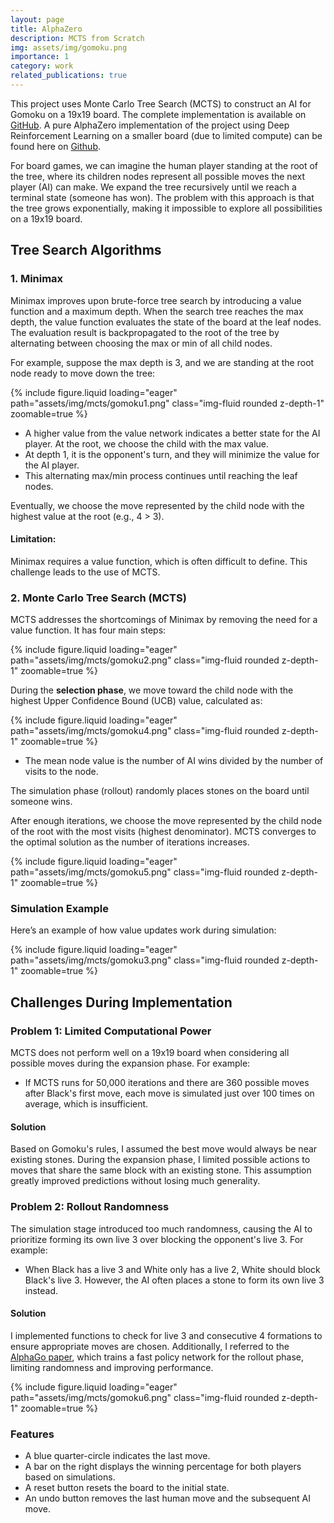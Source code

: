 ```yaml
---
layout: page
title: AlphaZero
description: MCTS from Scratch
img: assets/img/gomoku.png
importance: 1
category: work
related_publications: true
---
```



This project uses Monte Carlo Tree Search (MCTS) to construct an AI for Gomoku on a 19x19 board. The complete implementation is available on [GitHub](https://github.com/Richard5678/gomoku-ai). A pure AlphaZero implementation of the project using Deep Reinforcement Learning on a smaller board (due to limited compute) can be found here on [Github](https://github.com/Richard5678/Gomoku_AlphaZero).

For board games, we can imagine the human player standing at the root of the tree, where its children nodes represent all possible moves the next player (AI) can make. We expand the tree recursively until we reach a terminal state (someone has won). The problem with this approach is that the tree grows exponentially, making it impossible to explore all possibilities on a 19x19 board.

## Tree Search Algorithms

### 1. Minimax
Minimax improves upon brute-force tree search by introducing a value function and a maximum depth. When the search tree reaches the max depth, the value function evaluates the state of the board at the leaf nodes. The evaluation result is backpropagated to the root of the tree by alternating between choosing the max or min of all child nodes.

For example, suppose the max depth is 3, and we are standing at the root node ready to move down the tree:

<div class="d-flex justify-content-center">
    <div class="col-sm-6 mt-3 mt-md-0">
        {% include figure.liquid loading="eager" path="assets/img/mcts/gomoku1.png" class="img-fluid rounded z-depth-1" zoomable=true %}
    </div>
</div>
        

- A higher value from the value network indicates a better state for the AI player. At the root, we choose the child with the max value. 
- At depth 1, it is the opponent's turn, and they will minimize the value for the AI player.
- This alternating max/min process continues until reaching the leaf nodes.

Eventually, we choose the move represented by the child node with the highest value at the root (e.g., 4 > 3). 

#### Limitation: 
Minimax requires a value function, which is often difficult to define. This challenge leads to the use of MCTS.

### 2. Monte Carlo Tree Search (MCTS)

MCTS addresses the shortcomings of Minimax by removing the need for a value function. It has four main steps:

<div class="d-flex justify-content-center mt-3 mt-md-0">
    {% include figure.liquid loading="eager" path="assets/img/mcts/gomoku2.png" class="img-fluid rounded z-depth-1" zoomable=true %}
</div>

During the **selection phase**, we move toward the child node with the highest Upper Confidence Bound (UCB) value, calculated as:

<div class="d-flex justify-content-center">
    <div class="col-sm-6 mt-3 mt-md-0">
        {% include figure.liquid loading="eager" path="assets/img/mcts/gomoku4.png" class="img-fluid rounded z-depth-1" zoomable=true %}
    </div>
</div>

- The mean node value is the number of AI wins divided by the number of visits to the node.

The simulation phase (rollout) randomly places stones on the board until someone wins.

After enough iterations, we choose the move represented by the child node of the root with the most visits (highest denominator). MCTS converges to the optimal solution as the number of iterations increases.

<div class="d-flex justify-content-center">
    <div class="col-sm-10 mt-3 mt-md-0">
        {% include figure.liquid loading="eager" path="assets/img/mcts/gomoku5.png" class="img-fluid rounded z-depth-1" zoomable=true %}
    </div>
</div>

### Simulation Example
Here’s an example of how value updates work during simulation:

<div class="d-flex justify-content-center">
    <div class="col-sm-10 mt-3 mt-md-0">
        {% include figure.liquid loading="eager" path="assets/img/mcts/gomoku3.png" class="img-fluid rounded z-depth-1" zoomable=true %}
    </div>
</div>

## Challenges During Implementation

### Problem 1: Limited Computational Power
MCTS does not perform well on a 19x19 board when considering all possible moves during the expansion phase. For example:
- If MCTS runs for 50,000 iterations and there are 360 possible moves after Black's first move, each move is simulated just over 100 times on average, which is insufficient.

#### Solution
Based on Gomoku's rules, I assumed the best move would always be near existing stones. During the expansion phase, I limited possible actions to moves that share the same block with an existing stone. This assumption greatly improved predictions without losing much generality.

### Problem 2: Rollout Randomness
The simulation stage introduced too much randomness, causing the AI to prioritize forming its own live 3 over blocking the opponent's live 3. For example:
- When Black has a live 3 and White only has a live 2, White should block Black's live 3. However, the AI often places a stone to form its own live 3 instead.

#### Solution
I implemented functions to check for live 3 and consecutive 4 formations to ensure appropriate moves are chosen. Additionally, I referred to the [AlphaGo paper](https://storage.googleapis.com/deepmind-media/alphago/AlphaGoNaturePaper.pdf), which trains a fast policy network for the rollout phase, limiting randomness and improving performance.

<div class="col-sm mt-3 mt-md-0">
    {% include figure.liquid loading="eager" path="assets/img/mcts/gomoku6.png" class="img-fluid rounded z-depth-1" zoomable=true %}
</div>

### Features
- A blue quarter-circle indicates the last move.
- A bar on the right displays the winning percentage for both players based on simulations.
- A reset button resets the board to the initial state.
- An undo button removes the last human move and the subsequent AI move.

